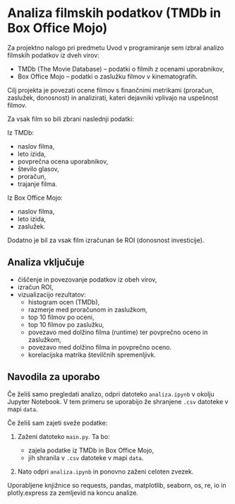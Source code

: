 # Analiza filmskih podatkov (TMDb in Box Office Mojo)

Za projektno nalogo pri predmetu Uvod v programiranje sem izbral analizo filmskih podatkov iz dveh virov:
- TMDb (The Movie Database) – podatki o filmih z ocenami uporabnikov,
- Box Office Mojo – podatki o zaslužku filmov v kinematografih.

Cilj projekta je povezati ocene filmov s finančnimi metrikami (proračun, zaslužek, donosnost) in analizirati, kateri dejavniki vplivajo na uspešnost filmov.

Za vsak film so bili zbrani naslednji podatki:

Iz TMDb:
- naslov filma,
- leto izida,
- povprečna ocena uporabnikov,
- število glasov,
- proračun,
- trajanje filma.

Iz Box Office Mojo:
- naslov filma,
- leto izida,
- zaslužek.

Dodatno je bil za vsak film izračunan še ROI (donosnost investicije).

## Analiza vključuje

- čiščenje in povezovanje podatkov iz obeh virov,
- izračun ROI,
- vizualizacijo rezultatov:
  - histogram ocen (TMDb),
  - razmerje med proračunom in zaslužkom,
  - top 10 filmov po oceni,
  - top 10 filmov po zaslužku,
  - povezavo med dolžino filma (runtime) ter povprečno oceno in zaslužkom,
  - povezavo med dolžino filma in povprečno oceno.
  - korelacijska matrika številčnih spremenljivk.

## Navodila za uporabo

Če želiš samo pregledati analizo, odpri datoteko `analiza.ipynb` v okolju Jupyter Notebook. V tem primeru se uporabijo že shranjene `.csv` datoteke v mapi `data`.

Če želiš sam zajeti sveže podatke:

1. Zaženi datoteko `main.py`. Ta bo:
   - zajela podatke iz TMDb in Box Office Mojo,
   - jih shranila v `.csv` datoteke v mapi `data`.

2. Nato odpri `analiza.ipynb` in ponovno zaženi celoten zvezek.

Uporabljene knjižnice so requests, pandas, matplotlib, seaborn, os, re, io in plotly.express za zemljevid na koncu analize.
